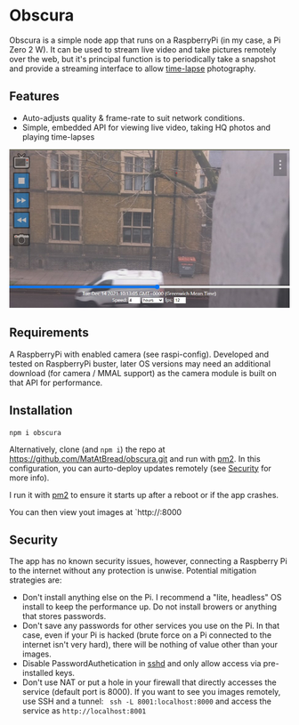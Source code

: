 # Obscura

Obscura is a simple node app that runs on a RaspberryPi (in my case, a Pi Zero 2 W). It can be used to stream live video and take pictures remotely over the web, but it's principal function is to periodically take a snapshot and provide a streaming interface to allow [time-lapse](https://en.wikipedia.org/wiki/Time-lapse_photography) photography.

## Features
* Auto-adjusts quality & frame-rate to suit network conditions.
* Simple, embedded API for viewing live video, taking HQ photos and playing time-lapses

![required](./screenshot.jpg)

## Requirements
A RaspberryPi with enabled camera (see raspi-config). Developed and tested on RaspberryPi buster, later OS versions may need an additional download (for camera / MMAL support) as the camera module is built on that API for performance.

## Installation
```npm i obscura``` 

Alternatively, clone (and `npm i`) the repo at https://github.com/MatAtBread/obscura.git and run with [pm2](https://pm2.keymetrics.io/). In this configuration, you can aurto-deploy updates remotely (see [Security](#security) for more info).

I run it with [pm2](https://pm2.keymetrics.io/) to ensure it starts up after a reboot or if the app crashes.

You can then view yout images at `http://<your-pi-host>:8000

## Security
The app has no known security issues, however, connecting a Raspberry Pi to the internet without any protection is unwise. Potential mitigation strategies are:
* Don't install anything else on the Pi. I recommend a "lite, headless" OS install to keep the performance up. Do not install browers or anything that stores passwords.
* Don't save any passwords for other services you use on the Pi. In that case, even if your Pi is hacked (brute force on a Pi connected to the internet isn't very hard), there will be nothing of value other than your images.
* Disable PasswordAuthetication in [sshd](https://www.e2enetworks.com/help/knowledge-base/how-to-enable-disable-password-based-authentication-for-ssh-access-to-server/) and only allow access via pre-installed keys.
* Don't use NAT or put a hole in your firewall that directly accesses the service (default port is 8000). If you want to see you images remotely, use SSH and a tunnel: ` ssh -L 8001:localhost:8000` and access the service as `http://localhost:8001`

